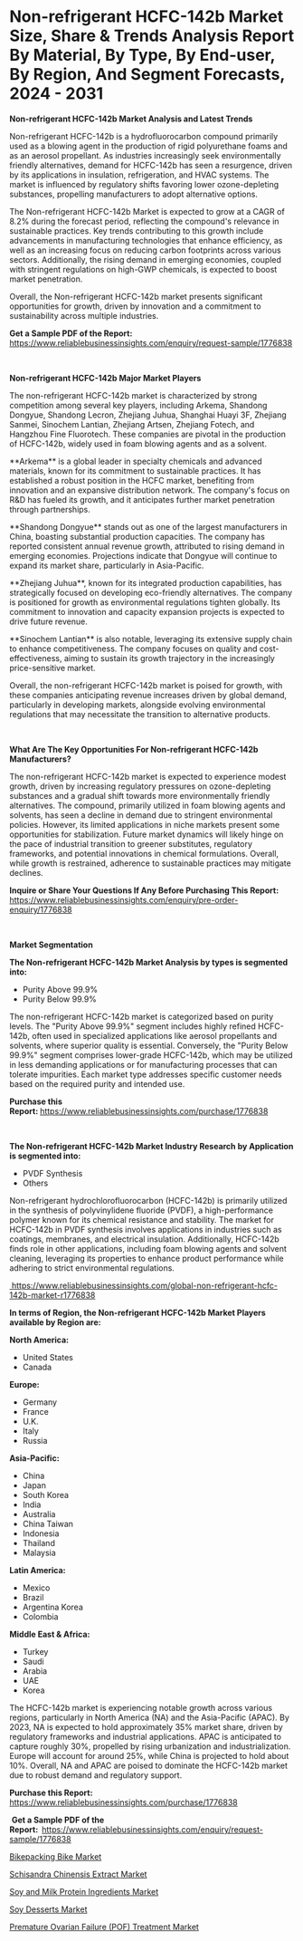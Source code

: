 <p><h1>Non-refrigerant HCFC-142b Market Size, Share & Trends Analysis Report By Material, By Type, By End-user, By Region, And Segment Forecasts, 2024 - 2031</h1></p><p><strong>Non-refrigerant HCFC-142b Market Analysis and Latest Trends</strong></p>
<p><p>Non-refrigerant HCFC-142b is a hydrofluorocarbon compound primarily used as a blowing agent in the production of rigid polyurethane foams and as an aerosol propellant. As industries increasingly seek environmentally friendly alternatives, demand for HCFC-142b has seen a resurgence, driven by its applications in insulation, refrigeration, and HVAC systems. The market is influenced by regulatory shifts favoring lower ozone-depleting substances, propelling manufacturers to adopt alternative options.</p><p>The Non-refrigerant HCFC-142b Market is expected to grow at a CAGR of 8.2% during the forecast period, reflecting the compound's relevance in sustainable practices. Key trends contributing to this growth include advancements in manufacturing technologies that enhance efficiency, as well as an increasing focus on reducing carbon footprints across various sectors. Additionally, the rising demand in emerging economies, coupled with stringent regulations on high-GWP chemicals, is expected to boost market penetration. </p><p>Overall, the Non-refrigerant HCFC-142b market presents significant opportunities for growth, driven by innovation and a commitment to sustainability across multiple industries.</p></p>
<p><strong>Get a Sample PDF of the Report:&nbsp;</strong> <a href="https://www.reliablebusinessinsights.com/enquiry/request-sample/1776838?utm_campaign=1091&utm_medium=2&utm_source=Github&utm_content=ia&utm_term=09102024&utm_id=non-refrigerant-hcfc-142b">https://www.reliablebusinessinsights.com/enquiry/request-sample/1776838</a></p>
<p>&nbsp;</p>
<p><strong>Non-refrigerant HCFC-142b Major Market Players</strong></p>
<p><p>The non-refrigerant HCFC-142b market is characterized by strong competition among several key players, including Arkema, Shandong Dongyue, Shandong Lecron, Zhejiang Juhua, Shanghai Huayi 3F, Zhejiang Sanmei, Sinochem Lantian, Zhejiang Artsen, Zhejiang Fotech, and Hangzhou Fine Fluorotech. These companies are pivotal in the production of HCFC-142b, widely used in foam blowing agents and as a solvent.</p><p>**Arkema** is a global leader in specialty chemicals and advanced materials, known for its commitment to sustainable practices. It has established a robust position in the HCFC market, benefiting from innovation and an expansive distribution network. The company's focus on R&D has fueled its growth, and it anticipates further market penetration through partnerships.</p><p>**Shandong Dongyue** stands out as one of the largest manufacturers in China, boasting substantial production capacities. The company has reported consistent annual revenue growth, attributed to rising demand in emerging economies. Projections indicate that Dongyue will continue to expand its market share, particularly in Asia-Pacific.</p><p>**Zhejiang Juhua**, known for its integrated production capabilities, has strategically focused on developing eco-friendly alternatives. The company is positioned for growth as environmental regulations tighten globally. Its commitment to innovation and capacity expansion projects is expected to drive future revenue.</p><p>**Sinochem Lantian** is also notable, leveraging its extensive supply chain to enhance competitiveness. The company focuses on quality and cost-effectiveness, aiming to sustain its growth trajectory in the increasingly price-sensitive market.</p><p>Overall, the non-refrigerant HCFC-142b market is poised for growth, with these companies anticipating revenue increases driven by global demand, particularly in developing markets, alongside evolving environmental regulations that may necessitate the transition to alternative products.</p></p>
<p>&nbsp;</p>
<p><strong>What Are The Key Opportunities For Non-refrigerant HCFC-142b Manufacturers?</strong></p>
<p><p>The non-refrigerant HCFC-142b market is expected to experience modest growth, driven by increasing regulatory pressures on ozone-depleting substances and a gradual shift towards more environmentally friendly alternatives. The compound, primarily utilized in foam blowing agents and solvents, has seen a decline in demand due to stringent environmental policies. However, its limited applications in niche markets present some opportunities for stabilization. Future market dynamics will likely hinge on the pace of industrial transition to greener substitutes, regulatory frameworks, and potential innovations in chemical formulations. Overall, while growth is restrained, adherence to sustainable practices may mitigate declines.</p></p>
<p><strong>Inquire or Share Your Questions If Any Before Purchasing This Report:</strong> <a href="https://www.reliablebusinessinsights.com/enquiry/pre-order-enquiry/1776838?utm_campaign=1091&utm_medium=2&utm_source=Github&utm_content=ia&utm_term=09102024&utm_id=non-refrigerant-hcfc-142b">https://www.reliablebusinessinsights.com/enquiry/pre-order-enquiry/1776838</a></p>
<p>&nbsp;</p>
<p><strong>Market Segmentation</strong></p>
<p><strong>The Non-refrigerant HCFC-142b Market Analysis by types is segmented into:</strong></p>
<p><ul><li>Purity Above 99.9%</li><li>Purity Below 99.9%</li></ul></p>
<p><p>The non-refrigerant HCFC-142b market is categorized based on purity levels. The "Purity Above 99.9%" segment includes highly refined HCFC-142b, often used in specialized applications like aerosol propellants and solvents, where superior quality is essential. Conversely, the "Purity Below 99.9%" segment comprises lower-grade HCFC-142b, which may be utilized in less demanding applications or for manufacturing processes that can tolerate impurities. Each market type addresses specific customer needs based on the required purity and intended use.</p></p>
<p><strong>Purchase this Report:&nbsp;</strong><a href="https://www.reliablebusinessinsights.com/purchase/1776838?utm_campaign=1091&utm_medium=2&utm_source=Github&utm_content=ia&utm_term=09102024&utm_id=non-refrigerant-hcfc-142b">https://www.reliablebusinessinsights.com/purchase/1776838</a></p>
<p>&nbsp;</p>
<p><strong>The Non-refrigerant HCFC-142b Market Industry Research by Application is segmented into:</strong></p>
<p><ul><li>PVDF Synthesis</li><li>Others</li></ul></p>
<p><p>Non-refrigerant hydrochlorofluorocarbon (HCFC-142b) is primarily utilized in the synthesis of polyvinylidene fluoride (PVDF), a high-performance polymer known for its chemical resistance and stability. The market for HCFC-142b in PVDF synthesis involves applications in industries such as coatings, membranes, and electrical insulation. Additionally, HCFC-142b finds role in other applications, including foam blowing agents and solvent cleaning, leveraging its properties to enhance product performance while adhering to strict environmental regulations.</p></p>
<p><a href="https://www.reliablebusinessinsights.com/global-non-refrigerant-hcfc-142b-market-r1776838?utm_campaign=1091&utm_medium=2&utm_source=Github&utm_content=ia&utm_term=09102024&utm_id=non-refrigerant-hcfc-142b">&nbsp;https://www.reliablebusinessinsights.com/global-non-refrigerant-hcfc-142b-market-r1776838</a></p>
<p><strong>In terms of Region, the Non-refrigerant HCFC-142b Market Players available by Region are:</strong></p>
<p>
    <p> <strong> North America: </strong>
        <ul>
            <li>United States</li>
            <li>Canada</li>
        </ul>
        </p> 
    <p> <strong> Europe: </strong>
        <ul>
            <li>Germany</li>
            <li>France</li>
            <li>U.K.</li>
            <li>Italy</li>
            <li>Russia</li>
        </ul>
        </p> 
    <p> <strong> Asia-Pacific: </strong>
        <ul>
            <li>China</li>
            <li>Japan</li>
            <li>South Korea</li>
            <li>India</li>
            <li>Australia</li>
            <li>China Taiwan</li>
            <li>Indonesia</li>
            <li>Thailand</li>
            <li>Malaysia</li>
        </ul>
        </p> 
    <p> <strong> Latin America: </strong>
        <ul>
            <li>Mexico</li>
            <li>Brazil</li>
            <li>Argentina Korea</li>
            <li>Colombia</li>
        </ul>
        </p> 
    <p> <strong> Middle East & Africa: </strong>
        <ul>
            <li>Turkey</li>
            <li>Saudi</li>
            <li>Arabia</li>
            <li>UAE</li>
            <li>Korea</li>
        </ul>
    </p>
    </p>
<p><p>The HCFC-142b market is experiencing notable growth across various regions, particularly in North America (NA) and the Asia-Pacific (APAC). By 2023, NA is expected to hold approximately 35% market share, driven by regulatory frameworks and industrial applications. APAC is anticipated to capture roughly 30%, propelled by rising urbanization and industrialization. Europe will account for around 25%, while China is projected to hold about 10%. Overall, NA and APAC are poised to dominate the HCFC-142b market due to robust demand and regulatory support.</p></p>
<p><strong>Purchase this Report: </strong><a href="https://www.reliablebusinessinsights.com/purchase/1776838?utm_campaign=1091&utm_medium=2&utm_source=Github&utm_content=ia&utm_term=09102024&utm_id=non-refrigerant-hcfc-142b">https://www.reliablebusinessinsights.com/purchase/1776838</a></p>
<p>&nbsp;<strong>Get a Sample PDF of the Report:&nbsp;&nbsp;</strong><a href="https://www.reliablebusinessinsights.com/enquiry/request-sample/1776838?utm_campaign=1091&utm_medium=2&utm_source=Github&utm_content=ia&utm_term=09102024&utm_id=non-refrigerant-hcfc-142b">https://www.reliablebusinessinsights.com/enquiry/request-sample/1776838</a></p>
<p><strong></strong></p>
<p><p><a href="https://www.linkedin.com/pulse/bikepacking-bike-market-drivers-challenges-forecast-2024-2031-srs9e?utm_campaign=1091&utm_medium=2&utm_source=Github&utm_content=ia&utm_term=09102024&utm_id=non-refrigerant-hcfc-142b">Bikepacking Bike Market</a></p><p><a href="https://www.linkedin.com/pulse/schisandra-chinensis-extract-market-forecasts-trends-impact-spasc?utm_campaign=1091&utm_medium=2&utm_source=Github&utm_content=ia&utm_term=09102024&utm_id=non-refrigerant-hcfc-142b">Schisandra Chinensis Extract Market</a></p><p><a href="https://issuu.com/reportprime-2/docs/soy-and-milk-protein-ingredients-ma_ea4eebef63a8e5?utm_campaign=1091&utm_medium=2&utm_source=Github&utm_content=ia&utm_term=09102024&utm_id=non-refrigerant-hcfc-142b">Soy and Milk Protein Ingredients Market</a></p><p><a href="https://issuu.com/reportprime-2/docs/soy-desserts-market-size-2030.pptx_4855a60ca0b153?utm_campaign=1091&utm_medium=2&utm_source=Github&utm_content=ia&utm_term=09102024&utm_id=non-refrigerant-hcfc-142b">Soy Desserts Market</a></p><p><a href="https://github.com/pinesamshigoz/Market-Research-Report-List-1/blob/main/premature-ovarian-failure-pof-treatment-market.md?utm_campaign=1091&utm_medium=2&utm_source=Github&utm_content=ia&utm_term=09102024&utm_id=non-refrigerant-hcfc-142b">Premature Ovarian Failure (POF) Treatment Market</a></p></p>